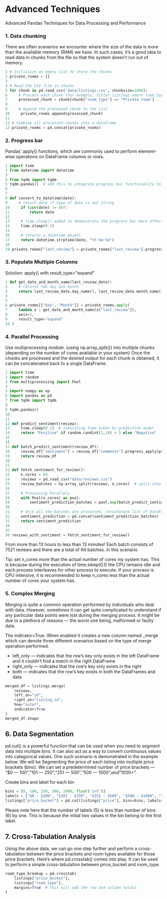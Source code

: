 # Advanced Techniques

Advanced Pandas Techniques for Data Processing and Performance

### 1. Data chunking
There are often scenarios we encounter where the size of the data is more
than the available memory (RAM) we have. In such cases, it’s a good idea to
read data in chunks from the file so that the system doesn’t run out of
memory.

~~~python
1 # Initialize an empty list to store the chunks
2 private_rooms = []
3
4 # Read the CSV file in chunks
5 for chunk in pd.read_csv('data/listings.csv', chunksize=1000):
6     # Process each chunk (for example, filter listings where room_type is "Private room")
7     processed_chunk = chunk[chunk["room_type"] == "Private room"]
8     
9     # Append the processed chunk to the list
10     private_rooms.append(processed_chunk)
11
12 # Combine all processed chunks into a dataframe
13 private_rooms = pd.concat(private_rooms)
~~~

### 2. Progress bar
Pandas’ apply() functions, which are commonly used to perform element-
wise operations on DataFrame columns or rows.

~~~python
1 import time
2 from datetime import datetime
3
4 from tqdm import tqdm
5 tqdm.pandas()  # add this to integrate progress bar functionality to pandas
6
7
8 def convert_to_datetime(date):
9     # return date if type of date is not string
10     if type(date) != str:
11         return date
12     
13     # time.sleep() added to demonstrate the progress bar more effectively 
14     time.sleep(0.1)
15
16     # returns a datetime object
17     return datetime.strptime(date, "%Y-%m-%d")
18
19 private_rooms["last_review"] = private_rooms["last_review"].progress_apply(convert_to_datetime)
~~~

### 3. Populate Multiple Columns

Solution: apply() with result_type="expand"

~~~python
1 def get_date_and_month_name(last_review_date):
2     # returns the day and month
3     return last_review_date.day_name(), last_review_date.month_name()
4
5
6 private_rooms[["Day", "Month"]] = private_rooms.apply(
7     lambda x : get_date_and_month_name(x["last_review"]),
8     axis=1,
9     result_type="expand"
10 )
~~~



### 4. Parallel Processing

Use multiprocessing module.  (using np.array_split()) into multiple chunks (depending on the number of
cores available in your system)
Once the chunks are processed and the desired output for each chunk is
obtained, it can be concatenated back to a single DataFrame.


~~~python
1 import time
2 import random
3 from multiprocessing import Pool
4
5 import numpy as np
6 import pandas as pd
7 from tqdm import tqdm
8
9 tqdm.pandas()
10
11
12 def predict_sentiment(review):
13     time.sleep(0.1)  # simulating time taken by prediction model
14     return "Positive" if random.randint(1,10) > 5 else "Negative"
15
16
17 def batch_predict_sentiment(review_df):
18     review_df["sentiment"] = review_df["comments"].progress_apply(predict_sentiment)
19     return review_df
20
21
22 def fetch_sentiment_for_review():
23     n_cores = 64
24     reviews = pd.read_csv("data/reviews.csv")
25     review_batches = np.array_split(reviews, n_cores)  # split into same number of batches as n_c
26     
27     # Processing Parallely
28     with Pool(n_cores) as pool:
29         sentiment_prediction_batches = pool.map(batch_predict_sentiment, review_batches)
30
31     # Once all the batches are processed, concatenate list of DataFrames into a single DataFrame
32     sentiment_prediction = pd.concat(sentiment_prediction_batches)
33     return sentiment_prediction
34
35
36 reviews_with_sentiment = fetch_sentiment_for_review()
~~~

From more than 13 hours to less than 13 minutes!
Each batch consists of 7521 reviews and there are a total of 64 batches. In
this scenario

Tip: set n_cores more than the actual number of cores my system has. 
This is because during the execution of time.sleep(0.1) the
CPU remains idle and each process interleaves for other process to execute.
If your process is CPU intensive, it is recommended to keep n_cores less
than the actual number of cores your system has.

### 5. Complex Merging

Merging is quite a common operation performed by individuals who deal
with data. However, sometimes it can get quite complicated to understand if
any particular data points were lost during the merging process. It might be
due to a plethora of reasons — the worst one being, malformed or faulty
data.

The indicator=True.  When enabled it creates a new column named _merge which can
denote three different scenarios based on the type of merge operation
performed.

+ left_only — indicates that the row’s key only exists in the left DataFrame
and it couldn’t find a match in the right DataFrame
+ right_only — indicates that the row’s key only exists in the right
+ both — indicates that the row’s key exists in both the DataFrames and data

~~~python
merged_df = listings.merge(
    reviews,
    left_on="id",
    right_on="listing_id",
    how="outer",
    indicator=True
)
merged_df.shape
~~~

## 6. Data Segmentation
pd.cut() is a powerful function that can be used when you need to segment
data into multiple bins. It can also act as a way to convert continuous values
into categorical values.
One such scenario is demonstrated in the example below. We will be
Segmenting the price of each listing into multiple price brackets (bins).
We can set a predetermined number of price brackets — “$0 — $100”, “$101 —
$250”, “$251 — $500”, “$500 — $1000”, and “$1000+”.

Create bins and label for each bin
~~~python
bins = [0, 100, 250, 500, 1000, float('inf')]
labels = ["$0 - $100", "$101 - $250", "$251 - $500", "$500 - $1000", "$1000+"]
listings["price_bucket"] = pd.cut(listings["price"], bins=bins, labels=labels)
~~~

Please note here that the number of labels (5) is less than number of bins (6)
by one. This is because the initial two values in the bin belong to the first
label.


## 7. Cross-Tabulation Analysis
Using the above data, we can go one step further and perform a cross-
tabulation between the price brackets and room types available for those
price brackets.
Here’s where pd.crosstab() comes into play. It can be used to perform a
simple cross-tabulation between price_bucket and room_type.

~~~python
room_type_breakup = pd.crosstab(
    listings["price_bucket"],
    listings["room_type"],
    margins=True  # This will add the row and column totals
)
~~~
